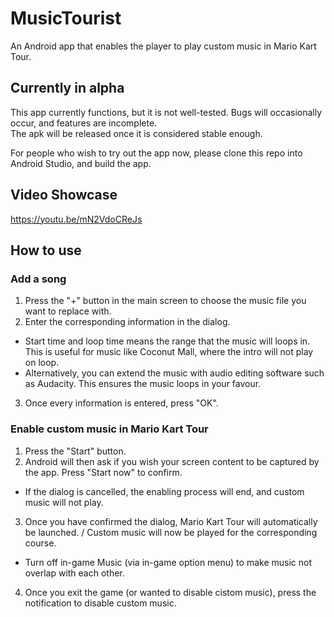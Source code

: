 # MusicTourist
An Android app that enables the player to play custom music in Mario Kart Tour. 

## Currently in alpha
This app currently functions, but it is not well-tested. Bugs will occasionally occur,
and features are incomplete. \
The apk will be released once it is considered stable enough.

For people who wish to try out the app now, please clone this repo into Android Studio, and build the app.

## Video Showcase
https://youtu.be/mN2VdoCReJs

## How to use
### Add a song
1. Press the "+" button in the main screen to choose the music file you want to replace with.
2. Enter the corresponding information in the dialog.
- Start time and loop time means the range that the music will loops in.
This is useful for music like Coconut Mall, where the intro will not play on loop.
- Alternatively, you can extend the music with audio editing software such as Audacity. This ensures the music loops in your favour.
3. Once every information is entered, press "OK".
### Enable custom music in Mario Kart Tour
1. Press the "Start" button.
2. Android will then ask if you wish your screen content to be captured by the app. 
Press "Start now" to confirm.
- If the dialog is cancelled, the enabling process will end, and custom music will not play.
3. Once you have confirmed the dialog, Mario Kart Tour will automatically be launched. /
Custom music will now be played for the corresponding course.
- Turn off in-game Music (via in-game option menu) to make music not overlap with each other.
4. Once you exit the game (or wanted to disable cistom music), press the notification to disable custom music.
